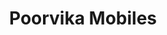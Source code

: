 ---
title: "Poorvika Mobiles"
url: /bengaluru/poorvika-mobiles-dr-vishnuvardhan-road/
shop: Handy
---